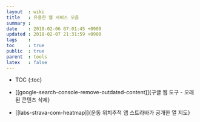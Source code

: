 ```yaml
---
layout  : wiki
title   : 유용한 웹 서비스 모음
summary : 
date    : 2018-02-06 07:01:45 +0900
updated : 2018-02-07 21:31:59 +0900
tags    : 
toc     : true
public  : true
parent  : tools
latex   : false
---
```

* TOC
{:toc}

* [[google-search-console-remove-outdated-content]]{구글 웹 도구 - 오래된 콘텐츠 삭제}
* [[labs-strava-com-heatmap]]{운동 위치추적 앱 스트라바가 공개한 열 지도}
